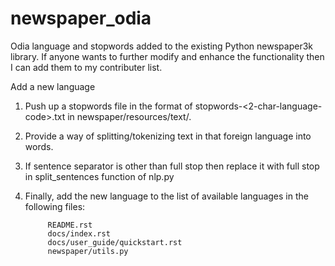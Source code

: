 # newspaper_odia
Odia language and stopwords added to the existing Python newspaper3k library. If anyone wants to further modify 
and enhance the functionality then I can add them to my contributer list.

Add a new language
1. Push up a stopwords file in the format of stopwords-<2-char-language-code>.txt in newspaper/resources/text/.
2. Provide a way of splitting/tokenizing text in that foreign language into words.
3. If sentence separator is other than full stop then replace it with full stop in split_sentences function of nlp.py
4. Finally, add the new language to the list of available languages in the following files:

            README.rst
            docs/index.rst
            docs/user_guide/quickstart.rst
            newspaper/utils.py
